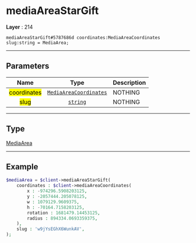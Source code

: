# mediaAreaStarGift

**Layer** : 214

```tl
mediaAreaStarGift#5787686d coordinates:MediaAreaCoordinates slug:string = MediaArea;
```

---

## Parameters

| Name | Type | Description |
| :---: | :---: | :--- |
| <mark>coordinates</mark> | [`MediaAreaCoordinates`](type/MediaAreaCoordinates) | NOTHING |
| <mark>slug</mark> | [`string`](type/string) | NOTHING |

---

## Type

[MediaArea](type/MediaArea)

---

## Example

```php
$mediaArea = $client->mediaAreaStarGift(
	coordinates : $client->mediaAreaCoordinates(
		x : -974296.5908203125,
		y : -2057444.205078125,
		w : 1079129.9609375,
		h : -70164.7158203125,
		rotation : 1681479.14453125,
		radius : 894334.0693359375,
	),
	slug : 'w9jYsEGhX6WunkAV',
);
```
